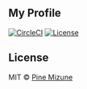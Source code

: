 ## My Profile
[![CircleCI](https://circleci.com/gh/pine/profile/tree/main.svg?style=shield)](https://circleci.com/gh/pine/profile/tree/main)
[![License](https://img.shields.io/static/v1?label=License&message=MIT&color=green)](https://opensource.org/licenses/MIT)

## License
MIT &copy; [Pine Mizune](https://profile.pine.moe/)
